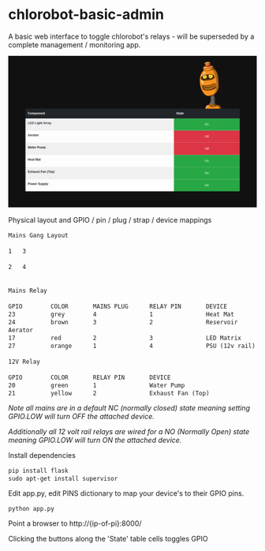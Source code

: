 # chlorobot-basic-admin

A basic web interface to toggle chlorobot's relays - will be superseded by a complete management / monitoring app.

![chlorobot basic admin](/screenshot.png "chlorobot basic admin")


Physical layout and GPIO / pin / plug / strap / device mappings

    Mains Gang Layout

    1   3

    2   4


    Mains Relay

    GPIO        COLOR       MAINS PLUG      RELAY PIN       DEVICE
    23          grey        4               1               Heat Mat
    24          brown       3               2               Reservoir Aerator
    17          red         2               3               LED Matrix
    27          orange      1               4               PSU (12v rail)

    12V Relay

    GPIO        COLOR       RELAY PIN       DEVICE
    20          green       1               Water Pump
    21          yellow      2               Exhaust Fan (Top)


*Note all mains are in a default NC (normally closed) state meaning setting GPIO.LOW will turn OFF the attached device.*

*Additionally all 12 volt rail relays are wired for a NO (Normally Open) state meaning GPIO.LOW will turn ON the attached device.*


Install dependencies

    pip install flask
    sudo apt-get install supervisor

Edit app.py, edit PINS dictionary to map your device's to their GPIO pins.

    python app.py

Point a browser to http://{ip-of-pi}:8000/

Clicking the buttons along the 'State' table cells toggles GPIO


